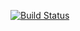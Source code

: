 [![Build Status](https://travis-ci.org/rushi216/aspnetcore-docker.svg?branch=master)](https://travis-ci.org/rushi216/aspnetcore-docker)
